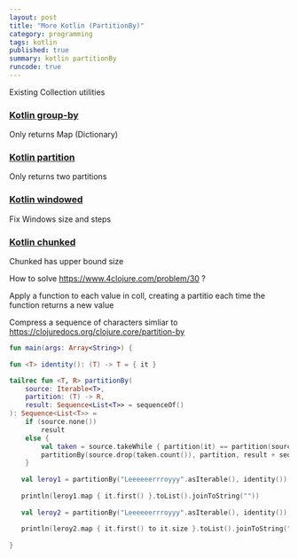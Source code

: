 ```yaml
---
layout: post
title: "More Kotlin (PartitionBy)"
category: programming
tags: kotlin
published: true
summary: kotlin partitionBy
runcode: true
---
```


Existing Collection utilities

### [Kotlin group-by](https://kotlinlang.org/api/latest/jvm/stdlib/kotlin.collections/group-by.html)
Only returns Map (Dictionary)

### [Kotlin partition](https://kotlinlang.org/api/latest/jvm/stdlib/kotlin.collections/partition.html)
Only returns two partitions

### [Kotlin windowed](https://kotlinlang.org/api/latest/jvm/stdlib/kotlin.collections/windowed.html)
Fix Windows size and steps

### [Kotlin chunked](https://kotlinlang.org/api/latest/jvm/stdlib/kotlin.collections/chunked.html)
Chunked has upper bound size

How to solve https://www.4clojure.com/problem/30 ?

Apply a function to each value in coll, creating a partitio each time the function returns a new value

Compress a sequence of characters simliar to https://clojuredocs.org/clojure.core/partition-by 

```  kotlin
fun main(args: Array<String>) {
   
fun <T> identity(): (T) -> T = { it }

tailrec fun <T, R> partitionBy(
    source: Iterable<T>,
    partition: (T) -> R,
    result: Sequence<List<T>> = sequenceOf()
): Sequence<List<T>> =
    if (source.none())
        result
    else {
        val taken = source.takeWhile { partition(it) == partition(source.first()) }
        partitionBy(source.drop(taken.count()), partition, result + sequenceOf(taken))
    }
    
   val leroy1 = partitionBy("Leeeeeerrroyyy".asIterable(), identity())
   
   println(leroy1.map { it.first() }.toList().joinToString(""))    
   
   val leroy2 = partitionBy("Leeeeeerrroyyy".asIterable(), identity())
   
   println(leroy2.map { it.first() to it.size }.toList().joinToString(":"))    
   
}
```
